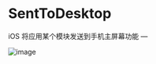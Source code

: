 # SentToDesktop
iOS 将应用某个模块发送到手机主屏幕功能 — 



 ![image](https://github.com/MarkBuster/SentToDesktop/blob/master/sentToDesktop.gif?raw=true)
